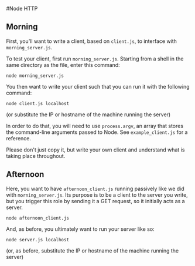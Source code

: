 #Node HTTP

## Morning

First, you'll want to write a client, based on `client.js`, to interface with `morning_server.js`.

To test your client, first run `morning_server.js`. Starting from a shell in the same directory as the file, enter this command:

`node morning_server.js`

You then want to write your client such that you can run it with the following command:

`node client.js localhost`

(or substitute the IP or hostname of the machine running the server)

In order to do that, you will need to use `process.argv`, an array that stores the command-line arguments passed to Node. See `example_client.js` for a reference.

Please don't just copy it, but write your own client and understand what is taking place throughout.


## Afternoon

Here, you want to have `afternoon_client.js` running passively like we did with `morning_server.js`. Its purpose is to be a client to the server you write, but you trigger this role by sending it a GET request, so it initially acts as a server.

`node afternoon_client.js`

And, as before, you ultimately want to run your server like so:

`node server.js localhost`

(or, as before, substitute the IP or hostname of the machine running the server)
